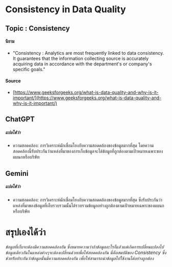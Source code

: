 # **Consistency in Data Quality**


## Topic : Consistency
#### นิยาม
- "Consistency : Analytics are most frequently linked to data consistency. It guarantees that the information collecting source is
  accurately acquiring data in accordance with the department's or company's specific goals."  
#### Source
- [https://www.geeksforgeeks.org/what-is-data-quality-and-why-is-it-important/](https://www.geeksforgeeks.org/what-is-data-quality-and-why-is-it-important/)

## ChatGPT
##### แปลได้ว่า
- ความสอดคล้อง: การวิเคราะห์มักเชื่อมโยงกับความสอดคล้องของข้อมูลมากที่สุด โดยความสอดคล้องนี้รับประกันว่าแหล่งที่มาของการเก็บข้อมูลจะได้ข้อมูลที่ถูกต้องตามเป้าหมายเฉพาะของแผนกหรือบริษัท

## Gemini
##### แปลได้ว่า
- ความสอดคล้อง: การวิเคราะห์มักเชื่อมโยงกับความสอดคล้องของข้อมูลมากที่สุด ซึ่งรับประกันว่าแหล่งที่มาของข้อมูลที่เก็บรวบรวมนั้นได้รวบรวมข้อมูลอย่างถูกต้องตามเป้าหมายเฉพาะของแผนกหรือบริษัท

# สรุปเองได้ว่า
###### ข้อมูลที่เก็บจะต้องมีความสอดคล้องกัน ซึ่งหมายความว่าถ้าข้อมูลอะไรก็แล้วแต่เกิดการเปลี่ยนแปลงไป ข้อมูลเดียวกันในแหล่งต่างๆจะต้องเปลี่ยนด้วยเพื่อให้สอดคล้องกัน นี่คือสมบัติของ Consistency ซึ่งช่วยรับประกันว่าข้อมูลนั้นมีความสอดคล้องกัน เพื่อให้สามารถนำข้อมูลไปใช้งานได้อย่างถูกต้อง

